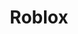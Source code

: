 ---
title: Roblox
excerpt: >-
  Displays a list of accounts in a specific category according to your
  parameters.
api:
  file: lolzteam-public-api-market.json
  operationId: Category.Roblox
deprecated: false
hidden: false
metadata:
  title: ''
  description: ''
  robots: index
next:
  description: ''
---